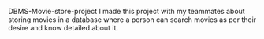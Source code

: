 DBMS-Movie-store-project
I made this project with my teammates about storing movies in a database where a person can search movies as per their desire and know detailed about it.

